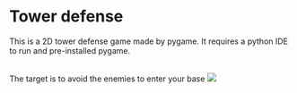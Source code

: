 # Tower defense
This is a 2D tower defense game made by pygame. It requires a python IDE to run and pre-installed pygame.

<br>
The target is to avoid the enemies to enter your base
<img src = "readme_images/pygame-td">
